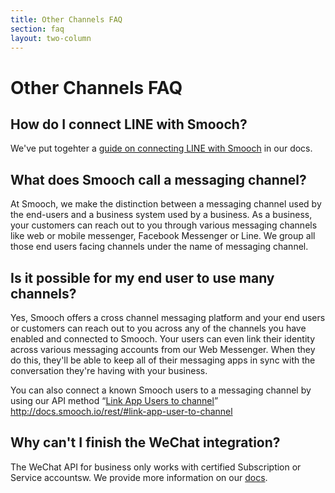 ```yaml
---
title: Other Channels FAQ
section: faq
layout: two-column
---
```


# Other Channels FAQ

## How do I connect LINE with Smooch?

We've put togehter a [guide on connecting LINE with Smooch](/guide/ott-messengers/#line) in our docs.

## What does Smooch call a messaging channel?

At Smooch, we make the distinction between a messaging channel used by the end-users and a business system used by a business. As a business, your customers can reach out to you through various messaging channels like web or mobile messenger, Facebook Messenger or Line. We group all those end users facing channels under the name of messaging channel.

## Is it possible for my end user to use many channels?

Yes, Smooch offers a cross channel messaging platform and your end users or customers can reach out to you across any of the channels you have enabled and connected to Smooch. Your users can even link their identity across various messaging accounts from our Web Messenger. When they do this, they'll be able to keep all of their messaging apps in sync with the conversation they're having with your business.

You can also connect a known Smooch users to a messaging channel by using our API method “[Link App Users to channel](http://docs.smooch.io/rest/#link-app-user-to-channel)” http://docs.smooch.io/rest/#link-app-user-to-channel

## Why can't I finish the WeChat integration?

The WeChat API for business only works with certified Subscription or Service accountsw. We provide more information on our [docs](/guide/ott-messengers/#wechat).

